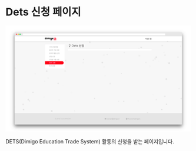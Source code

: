 # Dets 신청 페이지

![](../.gitbook/assets/image%20%285%29.png)

DETS\(Dimigo Education Trade System\) 활동의 신청을 받는 페이지입니다.

